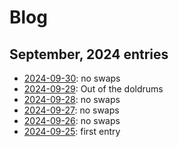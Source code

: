 # Blog

## September, 2024 entries

* [2024-09-30](30): no swaps
* [2024-09-29](29): Out of the doldrums
* [2024-09-28](28): no swaps
* [2024-09-27](27): no swaps
* [2024-09-26](26): no swaps
* [2024-09-25](25): first entry
